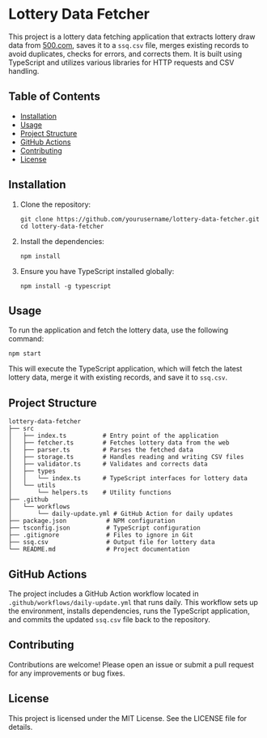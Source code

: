 # Lottery Data Fetcher

This project is a lottery data fetching application that extracts lottery draw data from [500.com](https://datachart.500.com/ssq/history/newinc/history.php), saves it to a `ssq.csv` file, merges existing records to avoid duplicates, checks for errors, and corrects them. It is built using TypeScript and utilizes various libraries for HTTP requests and CSV handling.

## Table of Contents

- [Installation](#installation)
- [Usage](#usage)
- [Project Structure](#project-structure)
- [GitHub Actions](#github-actions)
- [Contributing](#contributing)
- [License](#license)

## Installation

1. Clone the repository:
   ```
   git clone https://github.com/yourusername/lottery-data-fetcher.git
   cd lottery-data-fetcher
   ```

2. Install the dependencies:
   ```
   npm install
   ```

3. Ensure you have TypeScript installed globally:
   ```
   npm install -g typescript
   ```

## Usage

To run the application and fetch the lottery data, use the following command:
```
npm start
```

This will execute the TypeScript application, which will fetch the latest lottery data, merge it with existing records, and save it to `ssq.csv`.

## Project Structure

```
lottery-data-fetcher
├── src
│   ├── index.ts          # Entry point of the application
│   ├── fetcher.ts        # Fetches lottery data from the web
│   ├── parser.ts         # Parses the fetched data
│   ├── storage.ts        # Handles reading and writing CSV files
│   ├── validator.ts      # Validates and corrects data
│   ├── types
│   │   └── index.ts      # TypeScript interfaces for lottery data
│   └── utils
│       └── helpers.ts    # Utility functions
├── .github
│   └── workflows
│       └── daily-update.yml # GitHub Action for daily updates
├── package.json           # NPM configuration
├── tsconfig.json          # TypeScript configuration
├── .gitignore             # Files to ignore in Git
├── ssq.csv                # Output file for lottery data
└── README.md              # Project documentation
```

## GitHub Actions

The project includes a GitHub Action workflow located in `.github/workflows/daily-update.yml` that runs daily. This workflow sets up the environment, installs dependencies, runs the TypeScript application, and commits the updated `ssq.csv` file back to the repository.

## Contributing

Contributions are welcome! Please open an issue or submit a pull request for any improvements or bug fixes.

## License

This project is licensed under the MIT License. See the LICENSE file for details.
